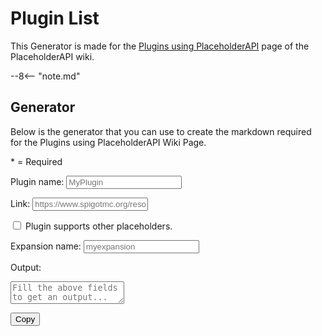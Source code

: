 # Plugin List

This Generator is made for the [Plugins using PlaceholderAPI](https://wiki.placeholderapi.com/users/plugins-using-placeholderapi) page of the PlaceholderAPI wiki.

--8<-- "note.md"

## Generator

Below is the generator that you can use to create the markdown required for the Plugins using PlaceholderAPI Wiki Page.

<span style="color: var(--md-form-fg-color--required)">*</span> = Required

<label for="pluginName" class="md-form-required">Plugin name:</label>
<input id="pluginName" class="md-input md-input--stretch" type="text" placeholder="MyPlugin" required>

<label for="pluginLink">Link:</label>
<input id="pluginLink" class="md-input md-input--stretch" type="text" placeholder="https://www.spigotmc.org/resources/6245">

<input id="pluginSupportsPlaceholders" type="checkbox">
<label for="pluginSupportsPlaceholders">Plugin supports other placeholders.</label>

<label for="pluginExpansion">Expansion name:</label>
<input id="pluginExpansion" class="md-input md-input--stretch" type="text" placeholder="myexpansion">

<label for="output">Output:</label>
<textarea id="output" class="md-textarea md-textarea--stretch" type="text" placeholder="Fill the above fields to get an output..." readonly></textarea>
<button id="copy" data-clipboard-target="#output">Copy</button>

<script>
  if ('addEventListener' in window) {
    window.addEventListener('load', function() { document.body.className = document.body.className.replace(/\bis-preload\b/, ''); });
    document.body.className += (navigator.userAgent.match(/(MSIE|rv:11\.0)/) ? ' is-ie' : '');
  }
</script>
<script src="https://cdn.jsdelivr.net/npm/clipboard@2/dist/clipboard.min.js"></script>
<script type="application/javascript">
  new ClipboardJS("#copy");
  document.getElementById("copy").onclick = function() {
    document.getElementById("copy").innerText = "Copied!";
  };
  document.addEventListener('input', function() {
    updateOutput();
  });
  function updateOutput() {
    const pluginName = document.getElementById("pluginName").value;
    const pluginLink = document.getElementById("pluginLink").value;
    const pluginSupportsPlaceholders = document.getElementById("pluginSupportsPlaceholders").checked;
    const pluginExpansion = document.getElementById("pluginExpansion").value;
    const expansionOutputField = document.getElementById("output");
    if (!pluginName) {
        expansionOutputField.value = `Field "Plugin name" needs to be filled out!`;
        expansionOutputField.style.borderColor = `#ff5252`;
        expansionOutputField.style.backgroundColor = `#ff52521a`;
        return;
    }
    expansionOutputField.style.borderColor = `#00c853`;
    expansionOutputField.style.backgroundColor = `#00c8531a`;
    const spigot_link_regex = /https:\/\/www\.spigotmc\.org\/resources\/.+\.(\d+)/;
    const matchResults = pluginLink.match(spigot_link_regex);
    const link = matchResults ? "https://www.spigotmc.org/resources/" + matchResults[1] : pluginLink;
    const result = `- ${link ? `[${pluginName}](${link})` : `${pluginName}`}
    - [${pluginSupportsPlaceholders ? `x` : ` `}] Supports placeholders.
    - [${pluginExpansion ? `x` : ` `}] Provides own placeholders. [${pluginExpansion ? `[**Link**](placeholder-list.md#${pluginExpansion.toLowerCase().replace(/\s/g, '-')})` : `Link`}]`;
    expansionOutputField.value = result;
  }
</script>

[placeholders]: https://github.com/PlaceholderAPI/PlaceholderAPI/wiki/Placeholders
[papi-repo]: https://github.com/PlaceholderAPI/PlaceholderAPI
[update-branch]: https://github.com/PlaceholderAPI/PlaceholderAPI/tree/wiki#fetch-changes-from-upstream
[entries-example]: https://github.com/PlaceholderAPI/PlaceholderAPI/tree/wiki#example
[plugins-page]: https://github.com/PlaceholderAPI/PlaceholderAPI/blob/wiki/Plugins-using-PlaceholderAPI.md
